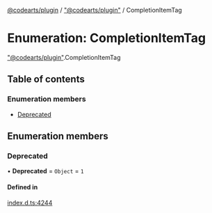 [@codearts/plugin](../README.md) / ["@codearts/plugin"](../modules/_codearts_plugin_.md) / CompletionItemTag

# Enumeration: CompletionItemTag

["@codearts/plugin"](../modules/_codearts_plugin_.md).CompletionItemTag

## Table of contents

### Enumeration members

- [Deprecated](codearts_plugin_.CompletionItemTag.md#deprecated)

## Enumeration members

### Deprecated

• **Deprecated** = `Object` = `1`

#### Defined in

[index.d.ts:4244](https://github.com/huaweicloud/cloudide-plugin-api/blob/b58031b/index.d.ts#L4244)
